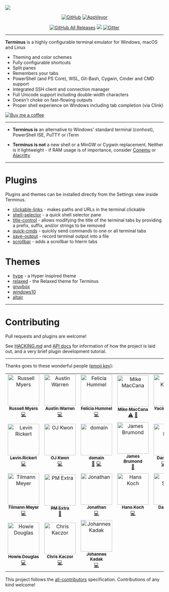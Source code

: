 ![](https://github.com/Eugeny/terminus/raw/master/docs/readme.png)


<p align="center">
  <a href="https://raw.githubusercontent.com/Eugeny/terminus/master/LICENSE"><img alt="GitHub" src="https://img.shields.io/github/license/eugeny/terminus.svg?label=License&style=flat-square"></a> <a href="https://ci.appveyor.com/project/Eugeny/terminus"><img alt="AppVeyor" src="https://img.shields.io/appveyor/ci/eugeny/terminus.svg?label=CI&logo=appveyor&logoColor=white&style=flat-square"></a>
</p>

<p align="center">
  <a href="https://github.com/Eugeny/terminus/releases/latest"><img alt="GitHub All Releases" src="https://img.shields.io/github/downloads/eugeny/terminus/total.svg?label=DOWNLOAD&logo=github&style=for-the-badge"></a> <a href="https://ci.appveyor.com/project/Eugeny/terminus/build/artifacts"><img src="https://img.shields.io/badge/download-nightly%20build-magenta.svg?logo=appveyor&style=for-the-badge"/></a> <a href="https://gitter.im/terminus-terminal/community"><img alt="Gitter" src="https://img.shields.io/gitter/room/terminus/community.svg?color=blue&logo=gitter&style=for-the-badge"></a>
</p>

----

**Terminus** is a highly configurable terminal emulator for Windows, macOS and Linux

  * Theming and color schemes
  * Fully configurable shortcuts
  * Split panes
  * Remembers your tabs
  * PowerShell (and PS Core), WSL, Git-Bash, Cygwin, Cmder and CMD support
  * Integrated SSH client and connection manager
  * Full Unicode support including double-width characters
  * Doesn't choke on fast-flowing outputs
  * Proper shell experience on Windows including tab completion (via Clink)


[![Buy me a coffee](https://github.com/Eugeny/terminus/raw/master/docs/kofi.png)](https://ko-fi.com/eugeny)

---

* **Terminus is** an alternative to Windows' standard terminal (conhost), PowerShell ISE, PuTTY or iTerm

* **Terminus is not** a new shell or a MinGW or Cygwin replacement. Neither is it lightweight - if RAM usage is of importance, consider [Conemu](https://conemu.github.io) or [Alacritty](https://github.com/jwilm/alacritty)

---

# Plugins

Plugins and themes can be installed directly from the Settings view inside Terminus.

  * [clickable-links](https://github.com/Eugeny/terminus-clickable-links) - makes paths and URLs in the terminal clickable
  * [shell-selector](https://github.com/Eugeny/terminus-shell-selector) - a quick shell selector pane
  * [title-control](https://github.com/kbjr/terminus-title-control) - allows modifying the title of the terminal tabs by providing a prefix, suffix, and/or strings to be removed
  * [quick-cmds](https://github.com/Domain/terminus-quick-cmds) - quickly send commands to one or all terminal tabs
  * [save-output](https://github.com/Eugeny/terminus-save-output) - record terminal output into a file
  * [scrollbar](https://github.com/kbjr/terminus-scrollbar) - adds a scrollbar to hterm tabs

# Themes

  * [hype](https://github.com/Eugeny/terminus-theme-hype) - a Hyper inspired theme
  * [relaxed](https://github.com/Relaxed-Theme/relaxed-terminal-themes#terminus) - the Relaxed theme for Terminus
  * [gruvbox](https://github.com/porkloin/terminus-theme-gruvbox)
  * [windows10](https://www.npmjs.com/package/terminus-theme-windows10)
  * [altair](https://github.com/yxuko/terminus-altair)

---

# Contributing

Pull requests and plugins are welcome!

See [HACKING.md](https://github.com/Eugeny/terminus/blob/master/HACKING.md) and [API docs](http://ajenti.org/terminus-docs/) for information of how the project is laid out, and a very brief plugin development tutorial.

---

Thanks goes to these wonderful people ([emoji key](https://allcontributors.org/docs/en/emoji-key)):

<!-- ALL-CONTRIBUTORS-LIST:START - Do not remove or modify this section -->
<!-- prettier-ignore -->
<table>
  <tr>
    <td align="center"><a href="http://www.russellmyers.com"><img src="https://avatars2.githubusercontent.com/u/184085?v=4" width="100px;" alt="Russell Myers"/><br /><sub><b>Russell Myers</b></sub></a><br /><a href="https://github.com/Eugeny/terminus/commits?author=mezner" title="Code">💻</a></td>
    <td align="center"><a href="http://www.morwire.com"><img src="https://avatars1.githubusercontent.com/u/3991658?v=4" width="100px;" alt="Austin Warren"/><br /><sub><b>Austin Warren</b></sub></a><br /><a href="https://github.com/Eugeny/terminus/commits?author=ehwarren" title="Code">💻</a></td>
    <td align="center"><a href="https://github.com/Drachenkaetzchen"><img src="https://avatars1.githubusercontent.com/u/162974?v=4" width="100px;" alt="Felicia Hummel"/><br /><sub><b>Felicia Hummel</b></sub></a><br /><a href="https://github.com/Eugeny/terminus/commits?author=Drachenkaetzchen" title="Code">💻</a></td>
    <td align="center"><a href="https://github.com/mikemaccana"><img src="https://avatars2.githubusercontent.com/u/172594?v=4" width="100px;" alt="Mike MacCana"/><br /><sub><b>Mike MacCana</b></sub></a><br /><a href="https://github.com/Eugeny/terminus/commits?author=mikemaccana" title="Tests">⚠️</a> <a href="#design-mikemaccana" title="Design">🎨</a></td>
    <td align="center"><a href="https://github.com/yxuko"><img src="https://avatars1.githubusercontent.com/u/1786317?v=4" width="100px;" alt="Yacine Kanzari"/><br /><sub><b>Yacine Kanzari</b></sub></a><br /><a href="https://github.com/Eugeny/terminus/commits?author=yxuko" title="Code">💻</a></td>
    <td align="center"><a href="https://github.com/BBJip"><img src="https://avatars2.githubusercontent.com/u/32908927?v=4" width="100px;" alt="BBJip"/><br /><sub><b>BBJip</b></sub></a><br /><a href="https://github.com/Eugeny/terminus/commits?author=BBJip" title="Code">💻</a></td>
    <td align="center"><a href="https://github.com/Futagirl"><img src="https://avatars2.githubusercontent.com/u/33533958?v=4" width="100px;" alt="Futagirl"/><br /><sub><b>Futagirl</b></sub></a><br /><a href="#design-Futagirl" title="Design">🎨</a></td>
  </tr>
  <tr>
    <td align="center"><a href="https://www.levrik.io"><img src="https://avatars3.githubusercontent.com/u/9491603?v=4" width="100px;" alt="Levin Rickert"/><br /><sub><b>Levin Rickert</b></sub></a><br /><a href="https://github.com/Eugeny/terminus/commits?author=levrik" title="Code">💻</a></td>
    <td align="center"><a href="https://kwonoj.github.io"><img src="https://avatars2.githubusercontent.com/u/1210596?v=4" width="100px;" alt="OJ Kwon"/><br /><sub><b>OJ Kwon</b></sub></a><br /><a href="https://github.com/Eugeny/terminus/commits?author=kwonoj" title="Code">💻</a></td>
    <td align="center"><a href="https://github.com/Domain"><img src="https://avatars2.githubusercontent.com/u/903197?v=4" width="100px;" alt="domain"/><br /><sub><b>domain</b></sub></a><br /><a href="#plugin-Domain" title="Plugin/utility libraries">🔌</a> <a href="https://github.com/Eugeny/terminus/commits?author=Domain" title="Code">💻</a></td>
    <td align="center"><a href="http://www.jbrumond.me"><img src="https://avatars1.githubusercontent.com/u/195127?v=4" width="100px;" alt="James Brumond"/><br /><sub><b>James Brumond</b></sub></a><br /><a href="#plugin-kbjr" title="Plugin/utility libraries">🔌</a></td>
    <td align="center"><a href="http://www.growingwiththeweb.com"><img src="https://avatars0.githubusercontent.com/u/2193314?v=4" width="100px;" alt="Daniel Imms"/><br /><sub><b>Daniel Imms</b></sub></a><br /><a href="https://github.com/Eugeny/terminus/commits?author=Tyriar" title="Code">💻</a> <a href="#plugin-Tyriar" title="Plugin/utility libraries">🔌</a> <a href="https://github.com/Eugeny/terminus/commits?author=Tyriar" title="Tests">⚠️</a></td>
    <td align="center"><a href="https://github.com/baflo"><img src="https://avatars2.githubusercontent.com/u/834350?v=4" width="100px;" alt="Florian Bachmann"/><br /><sub><b>Florian Bachmann</b></sub></a><br /><a href="https://github.com/Eugeny/terminus/commits?author=baflo" title="Code">💻</a></td>
    <td align="center"><a href="http://michael-kuehnel.de"><img src="https://avatars2.githubusercontent.com/u/441011?v=4" width="100px;" alt="Michael Kühnel"/><br /><sub><b>Michael Kühnel</b></sub></a><br /><a href="https://github.com/Eugeny/terminus/commits?author=mischah" title="Code">💻</a> <a href="#design-mischah" title="Design">🎨</a></td>
  </tr>
  <tr>
    <td align="center"><a href="https://github.com/NieLeben"><img src="https://avatars3.githubusercontent.com/u/47182955?v=4" width="100px;" alt="Tilmann Meyer"/><br /><sub><b>Tilmann Meyer</b></sub></a><br /><a href="https://github.com/Eugeny/terminus/commits?author=NieLeben" title="Code">💻</a></td>
    <td align="center"><a href="http://www.jubeat.net"><img src="https://avatars3.githubusercontent.com/u/11289158?v=4" width="100px;" alt="PM Extra"/><br /><sub><b>PM Extra</b></sub></a><br /><a href="https://github.com/Eugeny/terminus/issues?q=author%3APMExtra" title="Bug reports">🐛</a></td>
    <td align="center"><a href="https://jjuhas.keybase.pub//"><img src="https://avatars1.githubusercontent.com/u/6438760?v=4" width="100px;" alt="Jonathan"/><br /><sub><b>Jonathan</b></sub></a><br /><a href="https://github.com/Eugeny/terminus/commits?author=IgnusG" title="Code">💻</a></td>
    <td align="center"><a href="https://hans-koch.me"><img src="https://avatars0.githubusercontent.com/u/1093709?v=4" width="100px;" alt="Hans Koch"/><br /><sub><b>Hans Koch</b></sub></a><br /><a href="https://github.com/Eugeny/terminus/commits?author=hammster" title="Code">💻</a></td>
    <td align="center"><a href="http://thepuzzlemaker.info"><img src="https://avatars3.githubusercontent.com/u/12666617?v=4" width="100px;" alt="Dak Smyth"/><br /><sub><b>Dak Smyth</b></sub></a><br /><a href="https://github.com/Eugeny/terminus/commits?author=ThePuzzlemaker" title="Code">💻</a></td>
    <td align="center"><a href="http://yfwz100.github.io"><img src="https://avatars2.githubusercontent.com/u/983211?v=4" width="100px;" alt="Wang Zhi"/><br /><sub><b>Wang Zhi</b></sub></a><br /><a href="https://github.com/Eugeny/terminus/commits?author=yfwz100" title="Code">💻</a></td>
    <td align="center"><a href="https://github.com/jack1142"><img src="https://avatars0.githubusercontent.com/u/6032823?v=4" width="100px;" alt="jack1142"/><br /><sub><b>jack1142</b></sub></a><br /><a href="https://github.com/Eugeny/terminus/commits?author=jack1142" title="Code">💻</a></td>
  </tr>
  <tr>
    <td align="center"><a href="https://github.com/hdougie"><img src="https://avatars1.githubusercontent.com/u/450799?v=4" width="100px;" alt="Howie Douglas"/><br /><sub><b>Howie Douglas</b></sub></a><br /><a href="https://github.com/Eugeny/terminus/commits?author=hdougie" title="Code">💻</a></td>
    <td align="center"><a href="https://chriskaczor.com"><img src="https://avatars2.githubusercontent.com/u/180906?v=4" width="100px;" alt="Chris Kaczor"/><br /><sub><b>Chris Kaczor</b></sub></a><br /><a href="https://github.com/Eugeny/terminus/commits?author=ckaczor" title="Code">💻</a></td>
    <td align="center"><a href="https://www.boxmein.net"><img src="https://avatars1.githubusercontent.com/u/358714?v=4" width="100px;" alt="Johannes Kadak"/><br /><sub><b>Johannes Kadak</b></sub></a><br /><a href="https://github.com/Eugeny/terminus/commits?author=boxmein" title="Code">💻</a></td>
  </tr>
</table>

<!-- ALL-CONTRIBUTORS-LIST:END -->

This project follows the [all-contributors](https://github.com/all-contributors/all-contributors) specification. Contributions of any kind welcome!
